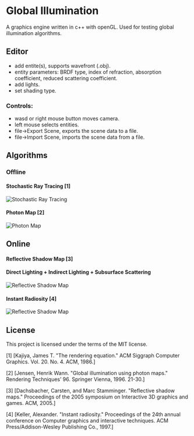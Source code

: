 # Global Illumination

A graphics engine written in c++ with openGL. Used for testing global illumination algorithms.

## Editor

+ add entite(s), supports wavefront (.obj).
+ entity parameters: BRDF type, index of refraction, absorption coefficient, reduced scattering coefficient.
+ add lights.
+ set shading type.

### Controls:
+ wasd or right mouse button moves camera.
+ left mouse selects entities.
+ file->Export Scene, exports the scene data to a file.
+ file->Import Scene, imports the scene data from a file.

## Algorithms

### Offline

#### Stochastic Ray Tracing [1]

![Stochastic Ray Tracing](https://github.com/Gregjksmith/Global-Illumination/blob/master/images/rayTracedImage_uniform_10000.png?raw=true)

#### Photon Map [2]

![Photon Map](https://github.com/Gregjksmith/Global-Illumination/blob/master/images/photonMapDiffuse.png?raw=true)

## Online

#### Reflective Shadow Map [3]

#### Direct Lighting + Indirect Lighting + Subsurface Scattering
![Reflective Shadow Map](https://github.com/Gregjksmith/Global-Illumination/blob/master/images/Reflective%20Shadow%20Map.png?raw=true)

#### Instant Radiosity [4]

![Reflective Shadow Map](https://github.com/Gregjksmith/Global-Illumination/blob/master/images/Instant%20Radiosity%203.png?raw=true)

## License

This project is licensed under the terms of the MIT license.

[1] [Kajiya, James T. "The rendering equation." ACM Siggraph Computer Graphics. Vol. 20. No. 4. ACM, 1986.]

[2] [Jensen, Henrik Wann. "Global illumination using photon maps." Rendering Techniques’ 96. Springer Vienna, 1996. 21-30.]

[3] [Dachsbacher, Carsten, and Marc Stamminger. "Reflective shadow maps." Proceedings of the 2005 symposium on Interactive 3D graphics and games. ACM, 2005.]

[4] [Keller, Alexander. "Instant radiosity." Proceedings of the 24th annual conference on Computer graphics and interactive techniques. ACM Press/Addison-Wesley Publishing Co., 1997.]